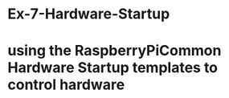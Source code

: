 # Ex-7-Hardware-Startup
# using the RaspberryPiCommon Hardware Startup templates to control hardware
